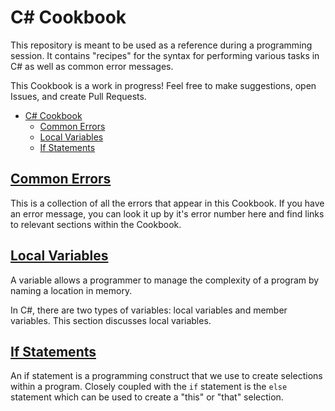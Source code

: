 # C# Cookbook

This repository is meant to be used as a reference during a programming session.
It contains "recipes" for the syntax for performing various tasks in C# as well
as common error messages. 

This Cookbook is a work in progress! Feel free to make suggestions, open Issues,
and create Pull Requests.

- [C# Cookbook](#c-cookbook)
  - [Common Errors](#common-errors)
  - [Local Variables](#local-variables)
  - [If Statements](#if-statements)

## [Common Errors](CommonErrors.md)

This is a collection of all the errors that appear in this Cookbook. If you have
an error message, you can look it up by it's error number here and find links to
relevant sections within the Cookbook.

## [Local Variables](LocalVariables.md)

A variable allows a programmer to manage the complexity of a program by naming a
location in memory.

In C#, there are two types of variables: local variables and member variables.
This section discusses local variables.

## [If Statements](IfStatements.md)

An if statement is a programming construct that we use to create selections
within a program. Closely coupled with the `if` statement is the `else`
statement which can be used to create a "this" or "that" selection.